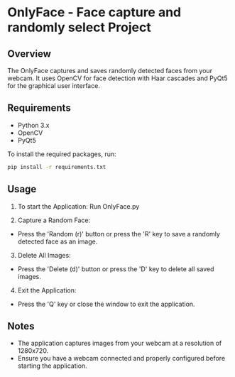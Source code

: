 # OnlyFace - Face capture and randomly select Project

## Overview

The OnlyFace captures and saves randomly detected faces from your webcam. It uses OpenCV for face detection with Haar cascades and PyQt5 for the graphical user interface.

## Requirements

- Python 3.x
- OpenCV
- PyQt5

To install the required packages, run:

```bash
pip install -r requirements.txt
```

## Usage

1. To start the Application: Run OnlyFace.py

2. Capture a Random Face:
- Press the 'Random (r)' button or press the 'R' key to save a randomly detected face as an image.

3. Delete All Images:
- Press the 'Delete (d)' button or press the 'D' key to delete all saved images.

4. Exit the Application:
- Press the 'Q' key or close the window to exit the application.


## Notes
- The application captures images from your webcam at a resolution of 1280x720.
- Ensure you have a webcam connected and properly configured before starting the application.